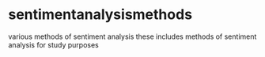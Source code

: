 # sentimentanalysismethods
various methods of sentiment analysis
these includes methods of sentiment analysis for study purposes
